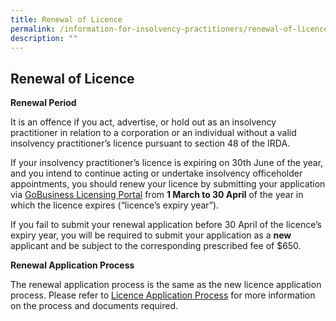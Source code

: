 ```yaml
---
title: Renewal of Licence
permalink: /information-for-insolvency-practitioners/renewal-of-licence/
description: ""
---
```

**Renewal of Licence**
---


**Renewal Period**   

It is an offence if you act, advertise, or hold out as an insolvency practitioner in relation to a corporation or an individual without a valid insolvency practitioner’s licence pursuant to section 48 of the IRDA.

If your insolvency practitioner’s licence is expiring on 30th June of the year, and you intend to continue acting or undertake insolvency officeholder appointments, you should renew your licence by submitting your application via [GoBusiness Licensing Portal](https://licence1.business.gov.sg/feportal/web/frontier/home?p_p_id=58&p_p_lifecycle=0&p_p_state=maximized&saveLastPath=false) from **1 March to 30 April** of the year in which the licence expires (“licence’s expiry year”).

If you fail to submit your renewal application before 30 April of the licence’s expiry year, you will be required to submit your application as a **new** applicant and be subject to the corresponding prescribed fee of $650.

**Renewal Application Process**

The renewal application process is the same as the new licence application process. Please refer to [Licence Application Process](https://www.lripd.mlaw.gov.sg/information-for-insolvency-practitioners/licence-application-process/) for more information on the process and documents required.